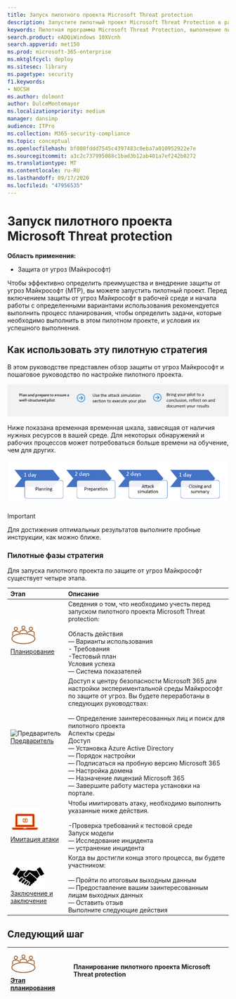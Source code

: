 ```yaml
---
title: Запуск пилотного проекта Microsoft Threat protection
description: Запустите пилотный проект Microsoft Threat Protection в рабочей среде, чтобы эффективно определить преимущества и внедрение защиты от угроз Майкрософт (MTP).
keywords: Пилотная программа Microsoft Threat Protection, выполнение пилотного проекта Microsoft Threat Protection, оценка защиты от угроз Майкрософт, пилотный проект Майкрософт по защите от угроз, кибератак безопасность, повышенная постоянная угроза, Корпоративная защита, устройства, устройства, удостоверения, пользователи, данные, приложения, инциденты, автоматическое исследование и исправление, расширенный поиск
search.product: eADQiWindows 10XVcnh
search.appverid: met150
ms.prod: microsoft-365-enterprise
ms.mktglfcycl: deploy
ms.sitesec: library
ms.pagetype: security
f1.keywords:
- NOCSH
ms.author: dolmont
author: DulceMontemayor
ms.localizationpriority: medium
manager: dansimp
audience: ITPro
ms.collection: M365-security-compliance
ms.topic: conceptual
ms.openlocfilehash: bf080fddd7545c4397483c0eba7a010952922e7e
ms.sourcegitcommit: a3c2c737995088c1bad3b12ab401a7ef242b0272
ms.translationtype: MT
ms.contentlocale: ru-RU
ms.lasthandoff: 09/17/2020
ms.locfileid: "47956535"
---
```

# <a name="run-your-pilot-microsoft-threat-protection-project"></a>Запуск пилотного проекта Microsoft Threat protection 

**Область применения:**
- Защита от угроз (Майкрософт)

Чтобы эффективно определить преимущества и внедрение защиты от угроз Майкрософт (MTP), вы можете запустить пилотный проект. Перед включением защиты от угроз Майкрософт в рабочей среде и начала работы с определенными вариантами использования рекомендуется выполнить процесс планирования, чтобы определить задачи, которые необходимо выполнить в этом пилотном проекте, и условия их успешного выполнения. 


## <a name="how-to-use-this-pilot-playbook"></a>Как использовать эту пилотную стратегия

В этом руководстве представлен обзор защиты от угроз Майкрософт и пошаговое руководство по настройке пилотного проекта. 

![Этапы запуска пилотного проекта по защите от угроз Майкрософт](../../media/pilotphases.png)

Ниже показана временная временная шкала, зависящая от наличия нужных ресурсов в вашей среде. Для некоторых обнаружений и рабочих процессов может потребоваться больше времени на обучение, чем для других.

![Пример временной шкалы, в которой работает пилотный проект Microsoft Threat protection](../../media/pilotimeline.png)

>[!IMPORTANT]
>Для достижения оптимальных результатов выполните пробные инструкции, как можно ближе.


### <a name="pilot-playbook-phases"></a>Пилотные фазы стратегия 

Для запуска пилотного проекта по защите от угроз Майкрософт существует четыре этапа.

|Этап | Описание | 
|:-------|:-----|
| ![Планирование](../../media/mtp/plan.png)<br>[Планирование](mtp-pilot-plan.md)| Сведения о том, что необходимо учесть перед запуском пилотного проекта Microsoft Threat protection: <br><br>Область действия <br> — Варианты использования <br>- Требования <br>-Тестовый план <br> Условия успеха <br> — Система показателей 
| ![Предваритель](../../media/prepare.png) <br>[Предваритель](mtp-evaluation.md)|  Доступ к центру безопасности Microsoft 365 для настройки экспериментальной среды Майкрософт по защите от угроз. Вы будете переработаны в следующих руководствах:<br><br>— Определение заинтересованных лиц и поиск для пилотного проекта <br> Аспекты среды <br>Доступ <br>— Установка Azure Active Directory <br> — Порядок настройки <br> — Подписаться на пробную версию Microsoft 365 <br> — Настройка домена <br>— Назначение лицензий Microsoft 365 <br> — Завершите работу мастера установки на портале.|
| ![Имитация атаки](../../media/mtp/run-sim.png) <br>[Имитация атаки](mtp-pilot-simulate.md) | Чтобы имитировать атаку, необходимо выполнить указанные ниже действия.<br><br>-Проверка требований к тестовой среде <br>Запуск модели <br>— Исследование инцидента <br>— устранение инцидента 
| ![Заключение и заключение](../../media/mtp/close.png) <br>[Заключение и заключение](mtp-pilot-close.md) | Когда вы достигли конца этого процесса, вы будете участником:<br><br>— Пройти по итоговым выходным данным<br>— Предоставление вашим заинтересованным лицам выходных данных <br>— Оставить отзыв <br>Выполните следующие действия 

## <a name="next-step"></a>Следующий шаг
|![Этап планирования](../../media/mtp/plan.png) <br>[Этап планирования](mtp-pilot-plan.md) | Планирование пилотного проекта Microsoft Threat protection 
|:-------|:-----|
